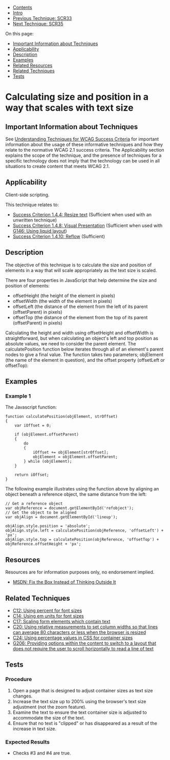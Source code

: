 -   [Contents](https://www.w3.org/WAI/WCAG21/Techniques/#techniques "Table of Contents")
-   [Intro](https://www.w3.org/WAI/WCAG21/Techniques/#introduction "Introduction to Techniques")
-   [Previous Technique: SCR33](SCR33)
-   [Next Technique: SCR35](SCR35)

On this page:

-   [Important Information about Techniques](#important-information)
-   [Applicability](#applicability)
-   [Description](#description)
-   [Examples](#examples)
-   [Related Resources](#resources)
-   [Related Techniques](#related)
-   [Tests](#tests)

Calculating size and position in a way that scales with text size
=================================================================

Important Information about Techniques
--------------------------------------

See [Understanding Techniques for WCAG Success Criteria](https://www.w3.org/WAI/WCAG21/Understanding/understanding-techniques) for important information about the usage of these informative techniques and how they relate to the normative WCAG 2.1 success criteria. The Applicability section explains the scope of the technique, and the presence of techniques for a specific technology does not imply that the technology can be used in all situations to create content that meets WCAG 2.1.

Applicability
-------------

Client-side scripting.

This technique relates to:

-   [Success Criterion 1.4.4: Resize text](https://www.w3.org/WAI/WCAG21/Understanding/resize-text) (Sufficient when used with an unwritten technique)
-   [Success Criterion 1.4.8: Visual Presentation](https://www.w3.org/WAI/WCAG21/Understanding/visual-presentation) (Sufficient when used with [G146: Using liquid layout](../general/G146))
-   [Success Criterion 1.4.10: Reflow](https://www.w3.org/WAI/WCAG21/Understanding/reflow) (Sufficient)

Description
-----------

The objective of this technique is to calculate the size and position of elements in a way that will scale appropriately as the text size is scaled.

There are four properties in JavaScript that help determine the size and position of elements:

-   offsetHeight (the height of the element in pixels)
-   offsetWidth (the width of the element in pixels)
-   offsetLeft (the distance of the element from the left of its parent (offsetParent) in pixels)
-   offsetTop (the distance of the element from the top of its parent (offsetParent) in pixels)

Calculating the height and width using offsetHeight and offsetWidth is straightforward, but when calculating an object's left and top position as absolute values, we need to consider the parent element. The calculatePosition function below iterates through all of an element's parent nodes to give a final value. The function takes two parameters; objElement (the name of the element in question), and the offset property (offsetLeft or offsetTop):

Examples
--------

### Example 1

The Javascript function:

    function calculatePosition(objElement, strOffset)
    {
        var iOffset = 0;

        if (objElement.offsetParent)
        {
            do 
            {
                iOffset += objElement[strOffset];
                objElement = objElement.offsetParent;
            } while (objElement);
        }

        return iOffset;
    }

The following example illustrates using the function above by aligning an object beneath a reference object, the same distance from the left:

    // Get a reference object
    var objReference = document.getElementById('refobject');
    // Get the object to be aligned
    var objAlign = document.getElementById('lineup');

    objAlign.style.position = 'absolute';
    objAlign.style.left = calculatePosition(objReference, 'offsetLeft') + 'px';
    objAlign.style.top = calculatePosition(objReference, 'offsetTop') + objReference.offsetHeight + 'px'; 

Resources
---------

Resources are for information purposes only, no endorsement implied.

-   [MSDN: Fix the Box Instead of Thinking Outside It](https://msdn.microsoft.com/en-us/library/bb250395(VS.85).aspx#cssenhancements_topic3)

Related Techniques
------------------

-   [C12: Using percent for font sizes](https://www.w3.org/WAI/WCAG21/Techniques/css/C12)
-   [C14: Using em units for font sizes](https://www.w3.org/WAI/WCAG21/Techniques/css/C14)
-   [C17: Scaling form elements which contain text](https://www.w3.org/WAI/WCAG21/Techniques/css/C17)
-   [C20: Using relative measurements to set column widths so that lines can average 80 characters or less when the browser is resized](https://www.w3.org/WAI/WCAG21/Techniques/css/C20)
-   [C24: Using percentage values in CSS for container sizes](https://www.w3.org/WAI/WCAG21/Techniques/css/C24)
-   [G206: Providing options within the content to switch to a layout that does not require the user to scroll horizontally to read a line of text](https://www.w3.org/WAI/WCAG21/Techniques/general/G206)

Tests
-----

### Procedure

1.  Open a page that is designed to adjust container sizes as text size changes.
2.  Increase the text size up to 200% using the browser's text size adjustment (not the zoom feature).
3.  Examine the text to ensure the text container size is adjusted to accommodate the size of the text.
4.  Ensure that no text is "clipped" or has disappeared as a result of the increase in text size.

### Expected Results

-   Checks \#3 and \#4 are true.

